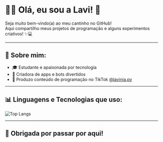 # 👩‍💻 Olá, eu sou a Lavi! 💖

Seja muito bem-vindo(a) ao meu cantinho no GitHub!  
Aqui compartilho meus projetos de programação e alguns experimentos criativos! ✨💻  

---

## 🚀 Sobre mim:

- 🎓 Estudante e apaixonada por tecnologia
- 🎨 Criadora de apps e bots divertidos
- 🎥 Produzo conteúdo de programação no TikTok [@lavinia.py](https://www.tiktok.com/@lavinia.py)

---

## 📊 Linguagens e Tecnologias que uso:

![Top Langs](https://github-readme-stats.vercel.app/api/top-langs/?username=lavicardosoo&layout=compact&theme=radical)

---

## 💖 Obrigada por passar por aqui!  

